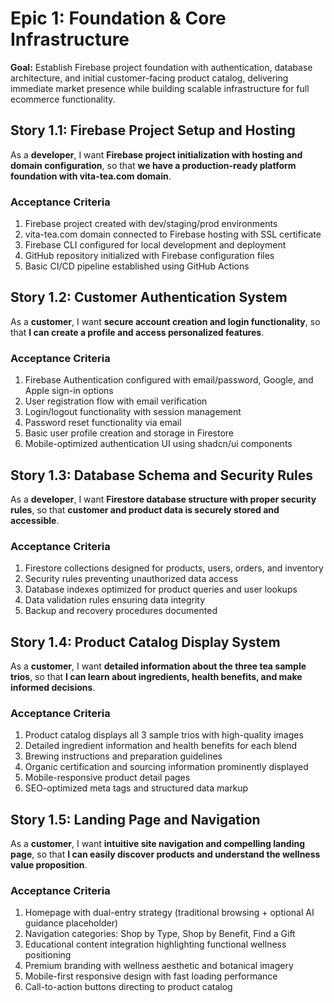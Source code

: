 # Epic 1: Foundation & Core Infrastructure

**Goal:** Establish Firebase project foundation with authentication, database architecture, and initial customer-facing product catalog, delivering immediate market presence while building scalable infrastructure for full ecommerce functionality.

## Story 1.1: Firebase Project Setup and Hosting
As a **developer**,
I want **Firebase project initialization with hosting and domain configuration**,
so that **we have a production-ready platform foundation with vita-tea.com domain**.

### Acceptance Criteria
1. Firebase project created with dev/staging/prod environments
2. vita-tea.com domain connected to Firebase hosting with SSL certificate
3. Firebase CLI configured for local development and deployment
4. GitHub repository initialized with Firebase configuration files
5. Basic CI/CD pipeline established using GitHub Actions

## Story 1.2: Customer Authentication System
As a **customer**,
I want **secure account creation and login functionality**,
so that **I can create a profile and access personalized features**.

### Acceptance Criteria
1. Firebase Authentication configured with email/password, Google, and Apple sign-in options
2. User registration flow with email verification
3. Login/logout functionality with session management
4. Password reset functionality via email
5. Basic user profile creation and storage in Firestore
6. Mobile-optimized authentication UI using shadcn/ui components

## Story 1.3: Database Schema and Security Rules
As a **developer**,
I want **Firestore database structure with proper security rules**,
so that **customer and product data is securely stored and accessible**.

### Acceptance Criteria
1. Firestore collections designed for products, users, orders, and inventory
2. Security rules preventing unauthorized data access
3. Database indexes optimized for product queries and user lookups
4. Data validation rules ensuring data integrity
5. Backup and recovery procedures documented

## Story 1.4: Product Catalog Display System
As a **customer**,
I want **detailed information about the three tea sample trios**,
so that **I can learn about ingredients, health benefits, and make informed decisions**.

### Acceptance Criteria
1. Product catalog displays all 3 sample trios with high-quality images
2. Detailed ingredient information and health benefits for each blend
3. Brewing instructions and preparation guidelines
4. Organic certification and sourcing information prominently displayed
5. Mobile-responsive product detail pages
6. SEO-optimized meta tags and structured data markup

## Story 1.5: Landing Page and Navigation
As a **customer**,
I want **intuitive site navigation and compelling landing page**,
so that **I can easily discover products and understand the wellness value proposition**.

### Acceptance Criteria
1. Homepage with dual-entry strategy (traditional browsing + optional AI guidance placeholder)
2. Navigation categories: Shop by Type, Shop by Benefit, Find a Gift
3. Educational content integration highlighting functional wellness positioning
4. Premium branding with wellness aesthetic and botanical imagery
5. Mobile-first responsive design with fast loading performance
6. Call-to-action buttons directing to product catalog
